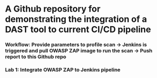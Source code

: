 # A Github repository for demonstrating the integration of a DAST tool to current CI/CD pipeline

### Workflow: Provide parameters to profile scan -> Jenkins is triggered and pull OWASP ZAP image to run the scan -> Push report to this Github repo

### Lab 1: Integrate OWASP ZAP to Jenkins pipeline

